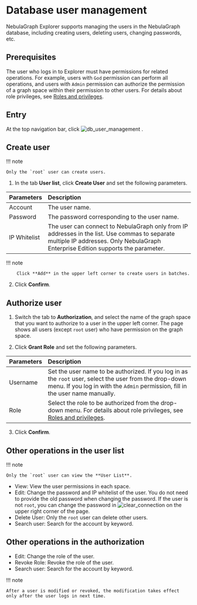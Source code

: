 # Database user management

NebulaGraph Explorer supports managing the users in the NebulaGraph database, including creating users, deleting users, changing passwords, etc.

## Prerequisites

The user who logs in to Explorer must have permissions for related operations. For example, users with `God` permission can perform all operations, and users with `Admin` permission can authorize the permission of a graph space within their permission to other users. For details about role privileges, see [Roles and privileges](../..//7.data-security/1.authentication/3.role-list.md).

## Entry

At the top navigation bar, click ![db_user_management](https://docs-cdn.nebula-graph.com.cn/figures/db_user_management_221024.png) .

## Create user

!!! note

    Only the `root` user can create users.

1. In the tab **User list**, click **Create User** and set the following parameters.

  |Parameters|Description|
  |:--|:--|
  |Account| The user name.|
  |Password| The password corresponding to the user name.|
  |IP Whitelist| The user can connect to NebulaGraph only from IP addresses in the list. Use commas to separate multiple IP addresses. Only NebulaGraph Enterprise Edition supports the parameter.|

  !!! note

        Click **Add** in the upper left corner to create users in batches.

2. Click **Confirm**.

## Authorize user

1. Switch the tab to **Authorization**, and select the name of the graph space that you want to authorize to a user in the upper left corner. The page shows all users (except `root` user) who have permission on the graph space.

2. Click **Grant Role** and set the following parameters.

  |Parameters|Description|
  |:--|:--|
  |Username| Set the user name to be authorized. If you log in as the `root` user, select the user from the drop-down menu. If you log in with the `Admin` permission, fill in the user name manually.|
  |Role| Select the role to be authorized from the drop-down menu. For details about role privileges, see [Roles and privileges](../..//7.data-security/1.authentication/3.role-list.md).|

3. Click **Confirm**.

## Other operations in the user list

!!! note

    Only the `root` user can view the **User List**.

- View: View the user permissions in each space.
- Edit: Change the password and IP whitelist of the user. You do not need to provide the old password when changing the password. If the user is not `root`, you can change the password in ![clear_connection](https://docs-cdn.nebula-graph.com.cn/figures/session_221024.png) on the upper right corner of the page.
- Delete User: Only the `root` user can delete other users.
- Search user: Search for the account by keyword.

## Other operations in the authorization

- Edit: Change the role of the user.
- Revoke Role: Revoke the role of the user.
- Search user: Search for the account by keyword.

!!! note

    After a user is modified or revoked, the modification takes effect only after the user logs in next time.
